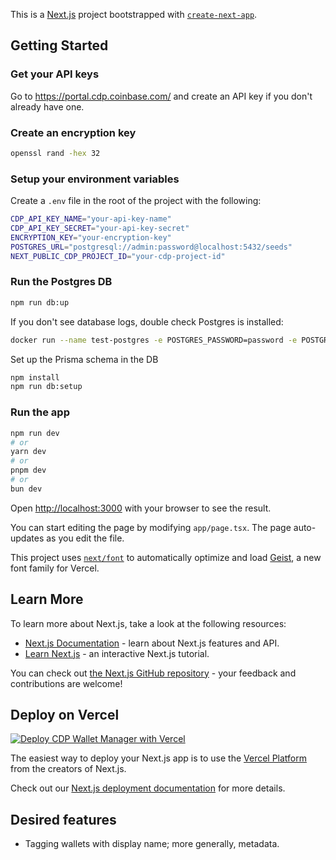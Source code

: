 This is a [Next.js](https://nextjs.org) project bootstrapped with [`create-next-app`](https://nextjs.org/docs/app/api-reference/cli/create-next-app).

## Getting Started
### Get your API keys
Go to https://portal.cdp.coinbase.com/ and create an API key if you don't already have one.

### Create an encryption key

```bash
openssl rand -hex 32
```

### Setup your environment variables

Create a `.env` file in the root of the project with the following:

```bash
CDP_API_KEY_NAME="your-api-key-name"
CDP_API_KEY_SECRET="your-api-key-secret"
ENCRYPTION_KEY="your-encryption-key"
POSTGRES_URL="postgresql://admin:password@localhost:5432/seeds"
NEXT_PUBLIC_CDP_PROJECT_ID="your-cdp-project-id"
```

### Run the Postgres DB

```bash
npm run db:up
```

If you don't see database logs, double check Postgres is installed:

```bash
docker run --name test-postgres -e POSTGRES_PASSWORD=password -e POSTGRES_DB=seeds -e POSTGRES_USER=admin -p 5432:5432 postgres:14
```

Set up the Prisma schema in the DB

```bash
npm install
npm run db:setup
```

### Run the app

```bash
npm run dev
# or
yarn dev
# or
pnpm dev
# or
bun dev
```

Open [http://localhost:3000](http://localhost:3000) with your browser to see the result.

You can start editing the page by modifying `app/page.tsx`. The page auto-updates as you edit the file.

This project uses [`next/font`](https://nextjs.org/docs/app/building-your-application/optimizing/fonts) to automatically optimize and load [Geist](https://vercel.com/font), a new font family for Vercel.

## Learn More

To learn more about Next.js, take a look at the following resources:

- [Next.js Documentation](https://nextjs.org/docs) - learn about Next.js features and API.
- [Learn Next.js](https://nextjs.org/learn) - an interactive Next.js tutorial.

You can check out [the Next.js GitHub repository](https://github.com/vercel/next.js) - your feedback and contributions are welcome!

## Deploy on Vercel

[![Deploy CDP Wallet Manager with Vercel](https://vercel.com/button)](https://vercel.com/new/clone?repository-url=https%3A%2F%2Fgithub.com%2Fcoinbase%2Fcdp-wallet-manager&env=CDP_API_KEY_NAME,CDP_API_KEY_SECRET&envDescription=Generate%20CDP%20API%20keys%20from%20https%3A%2F%2Fportal.cdp.coinbase.com%2Faccess%2Fapi)

The easiest way to deploy your Next.js app is to use the [Vercel Platform](https://vercel.com/new?utm_medium=default-template&filter=next.js&utm_source=create-next-app&utm_campaign=create-next-app-readme) from the creators of Next.js.

Check out our [Next.js deployment documentation](https://nextjs.org/docs/app/building-your-application/deploying) for more details.

## Desired features 
- Tagging wallets with display name; more generally, metadata.
